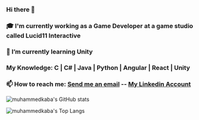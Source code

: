 ### Hi there 👋
### 🎓 I'm currently working as a Game Developer at a game studio called Lucid11 Interactive
### 🌱 I’m currently learning Unity
### My Knowledge: C | C# | Java | Python | Angular | React | Unity
### 📫 How to reach me: [Send me an email](mailto:muhammed.kaba@outlook.com) -- [My Linkedin Account](https://www.linkedin.com/in/muhammed-kaba-a38251206)

![muhammedkaba's GitHub stats](https://github-readme-stats.vercel.app/api?username=muhammedkaba&theme=nightowl&show_icons=true)

![muhammedkaba's Top Langs](https://github-readme-stats.vercel.app/api/top-langs/?username=muhammedkaba&hide=python&layout=compact&show_icons=true&theme=light)

<!--
**muhammedkaba/muhammedkaba** is a ✨ _special_ ✨ repository because its `README.md` (this file) appears on your GitHub profile.

Here are some ideas to get you started:


- 😄 Pronouns: ...
- ⚡ Fun fact: ...
-->
